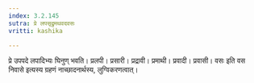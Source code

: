 ```yaml
---
index: 3.2.145
sutra: प्रे लपसृद्रुमथवदवसः
vritti: kashika

---
```

प्रे उपपदे लपादिभ्यः घिनुण् भवति। प्रलपी। प्रसारी। प्रद्रावी। प्रमाथी। प्रवादी। प्रवासी। वसः इति वस निवासे इत्यस्य ग्रहणं नाच्छादनार्थस्य, लुग्विकरणत्वात्।